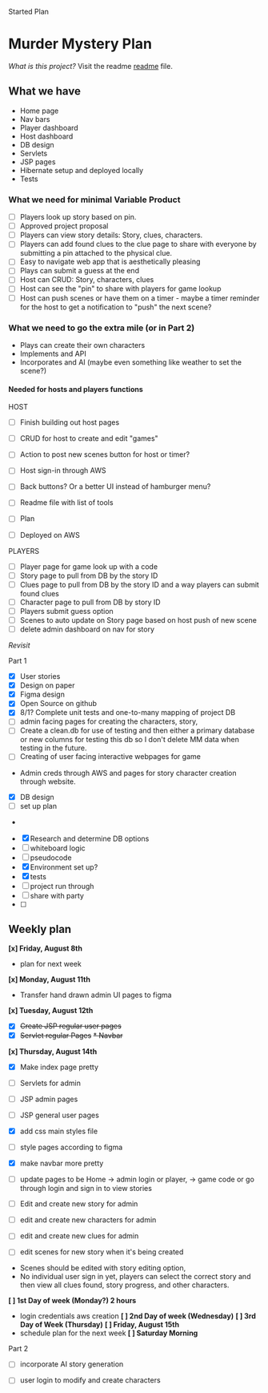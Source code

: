 Started Plan
# Murder Mystery Plan
_What is this project?_ Visit the readme [readme](readme.md) file.
## What we have 
* Home page 
* Nav bars
* Player dashboard
* Host dashboard
* DB design
* Servlets
* JSP pages
* Hibernate setup and deployed locally
* Tests

### What we need for minimal Variable Product
- [ ] Players look up story based on pin. 
- [ ] Approved project proposal
- [ ] Players can view story details: Story, clues, characters. 
- [ ] Players can add found clues to the clue page to share with everyone by submitting a pin attached to the physical clue.
- [ ] Easy to navigate web app that is aesthetically pleasing
- [ ] Plays can submit a guess at the end
- [ ] Host can CRUD: Story, characters, clues
- [ ] Host can see the "pin" to share with players for game lookup
- [ ] Host can push scenes or have them on a timer - maybe a timer reminder for the host to get a notification to "push" the next scene?

### What we need to go the extra mile (or in Part 2)
* Plays can create their own characters
* Implements and API 
* Incorporates and  AI (maybe even something like weather to set the scene?)

#### Needed for hosts and players functions
HOST
- [ ] Finish building out host pages
- [ ] CRUD for host to create and edit "games"
- [ ] Action to post new scenes button for host or timer?
- [ ] Host sign-in through AWS
- [ ] Back buttons? Or a better UI instead of hamburger menu?
- [ ] Readme file with list of tools
- [ ] Plan
- [ ] Deployed on AWS


PLAYERS
- [ ] Player page for game look up with a code
- [ ] Story page to pull from DB by the story ID
- [ ] Clues page to pull from DB by the story ID and a way players can submit found clues
- [ ] Character page to pull from DB by story ID
- [ ] Players submit guess option
- [ ] Scenes to auto update on Story page based on host push of new scene
- [ ] delete admin dashboard on nav for story

_Revisit_ 

Part 1
- [x] User stories
- [x] Design on paper
- [x] Figma design
- [x] Open Source on github
- [x] 8/1? Complete unit tests and one-to-many mapping of project DB
- [ ] admin facing pages for creating the characters, story, 
- [ ] Create a clean.db for use of testing and then either a primary database or new columns for testing this db so I don't delete MM data when testing in the future.
- [ ] Creating of user facing interactive webpages for game
- Admin creds through AWS and pages for story character creation through website.

- [x] DB design
- [ ] set up plan
- 
- [x] Research and determine DB options
- [ ] whiteboard logic 
- [ ] pseudocode
- [x] Environment set up?
- [x] tests
- [ ] project run through
- [ ] share with party 
- [ ]

## Weekly plan ## 
__[x] Friday, August 8th__
* plan for next week

__[x] Monday, August 11th__
* Transfer hand drawn admin UI pages to figma


__[x] Tuesday, August 12th__
* [x] ~~Create JSP regular user pages~~
* [x] ~~Servlet regular Pages~~
~~* Navbar~~

__[x] Thursday, August 14th__
* [x] Make index page pretty
* [ ] Servlets for admin
* [ ] JSP admin pages
* [ ] JSP general user pages
* [x] add css main styles file
* [ ] style pages according to figma
* [x] make navbar more pretty

* [ ] update pages to be Home -> admin login or player, -> game code or go through login and sign in to view stories
* [ ] Edit and create new story for admin
* [ ] edit and create new characters for admin
* [ ] edit and create new clues for admin
* [ ] edit scenes for new story when it's being created
* Scenes should be edited with story editing option, 
* No individual user sign in yet, players can select the correct story and then view all clues found, story progress, and other characters. 

__[ ] 1st Day of week (Monday?) 2 hours__
* login credentials aws creation
  __[ ] 2nd Day of week (Wednesday)__
__[ ] 3rd Day of Week (Thursday)__
__[ ] Friday, August 15th__
* schedule plan for the next week
__[ ] Saturday Morning__

Part 2
- [ ] incorporate AI story generation 
- [ ] user login to modify and create characters 

